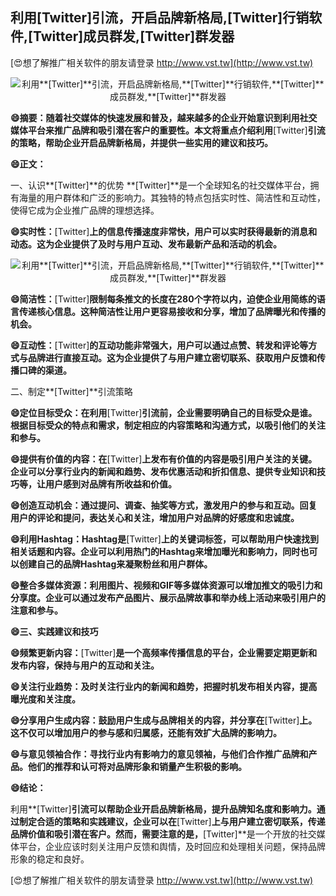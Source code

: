 ## **利用**[Twitter]**引流，开启品牌新格局,**[Twitter]**行销软件,**[Twitter]**成员群发,**[Twitter]**群发器**

[😍想了解推广相关软件的朋友请登录 http://www.vst.tw](http://www.vst.tw)

 <center><img src="https://vst.tw/MP4/tuiguang/png/7.png" alt="利用**[Twitter]**引流，开启品牌新格局,**[Twitter]**行销软件,**[Twitter]**成员群发,**[Twitter]**群发器"></center>

**😄摘要：随着社交媒体的快速发展和普及，越来越多的企业开始意识到利用社交媒体平台来推广品牌和吸引潜在客户的重要性。本文将重点介绍利用**[Twitter]**引流的策略，帮助企业开启品牌新格局，并提供一些实用的建议和技巧。**

**😄正文：**

一、认识**[Twitter]**的优势
**[Twitter]**是一个全球知名的社交媒体平台，拥有海量的用户群体和广泛的影响力。其独特的特点包括实时性、简洁性和互动性，使得它成为企业推广品牌的理想选择。

**😄实时性：**[Twitter]**上的信息传播速度非常快，用户可以实时获得最新的消息和动态。这为企业提供了及时与用户互动、发布最新产品和活动的机会。**

 <center><img src="https://vst.tw/MP4/tuiguang/png/1.png" alt="利用**[Twitter]**引流，开启品牌新格局,**[Twitter]**行销软件,**[Twitter]**成员群发,**[Twitter]**群发器"></center>

**😄简洁性：**[Twitter]**限制每条推文的长度在280个字符以内，迫使企业用简练的语言传递核心信息。这种简洁性让用户更容易接收和分享，增加了品牌曝光和传播的机会。**

**😄互动性：**[Twitter]**的互动功能非常强大，用户可以通过点赞、转发和评论等方式与品牌进行直接互动。这为企业提供了与用户建立密切联系、获取用户反馈和传播口碑的渠道。**

二、制定**[Twitter]**引流策略

**😄定位目标受众：在利用**[Twitter]**引流前，企业需要明确自己的目标受众是谁。根据目标受众的特点和需求，制定相应的内容策略和沟通方式，以吸引他们的关注和参与。**

**😄提供有价值的内容：在**[Twitter]**上发布有价值的内容是吸引用户关注的关键。企业可以分享行业内的新闻和趋势、发布优惠活动和折扣信息、提供专业知识和技巧等，让用户感到对品牌有所收益和价值。**

**😄创造互动机会：通过提问、调查、抽奖等方式，激发用户的参与和互动。回复用户的评论和提问，表达关心和关注，增加用户对品牌的好感度和忠诚度。**

**😄利用Hashtag：Hashtag是**[Twitter]**上的关键词标签，可以帮助用户快速找到相关话题和内容。企业可以利用热门的Hashtag来增加曝光和影响力，同时也可以创建自己的品牌Hashtag来凝聚粉丝和用户群体。**

**😄整合多媒体资源：利用图片、视频和GIF等多媒体资源可以增加推文的吸引力和分享度。企业可以通过发布产品图片、展示品牌故事和举办线上活动来吸引用户的注意和参与。**

**😄三、实践建议和技巧**

**😄频繁更新内容：**[Twitter]**是一个高频率传播信息的平台，企业需要定期更新和发布内容，保持与用户的互动和关注。**

**😄关注行业趋势：及时关注行业内的新闻和趋势，把握时机发布相关内容，提高曝光度和关注度。**

**😄分享用户生成内容：鼓励用户生成与品牌相关的内容，并分享在**[Twitter]**上。这不仅可以增加用户的参与感和归属感，还能有效扩大品牌的影响力。**

**😄与意见领袖合作：寻找行业内有影响力的意见领袖，与他们合作推广品牌和产品。他们的推荐和认可将对品牌形象和销量产生积极的影响。**

**😄结论：**

利用**[Twitter]**引流可以帮助企业开启品牌新格局，提升品牌知名度和影响力。通过制定合适的策略和实践建议，企业可以在**[Twitter]**上与用户建立密切联系，传递品牌价值和吸引潜在客户。然而，需要注意的是，**[Twitter]**是一个开放的社交媒体平台，企业应该时刻关注用户反馈和舆情，及时回应和处理相关问题，保持品牌形象的稳定和良好。

[😍想了解推广相关软件的朋友请登录 http://www.vst.tw](http://www.vst.tw)



